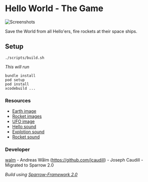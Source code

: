 Hello World - The Game
=====================

![Screenshots](https://raw.github.com/walm/helloworld-game/master/screenshots.jpg)

Save the World from all Hello'ers, fire rockets at their space ships.

## Setup

    ./scripts/build.sh

*This will run*

    bundle install
    pod setup
    pod install
    xcodebuild ...

### Resources

 * [Earth image](http://jootix.com/wallpaper/1189)
 * [Rocket images](http://graphicriver.net/item/rocket-ships/2698901)
 * [UFO image](http://graphicriver.net/item/flying-saucer-photoshop-psd/2291619?sso)
 * [Hello sound](http://www.freesound.org/people/mw_1984/sounds/37807/)
 * [Explotion sound](http://www.freesound.org/people/nthompson/sounds/47252/)
 * [Rocket sound](http://www.freesound.org/people/NoiseCollector/sounds/6722/)

### Developer

[walm](https://github.com/walm) - Andreas Wålm
(https://github.com/jcaudill) - Joseph Caudill - Migrated to Sparrow 2.0

*Build using [Sparrow-Framework 2.0](https://github.com/Gamua/Sparrow-Framework)*
